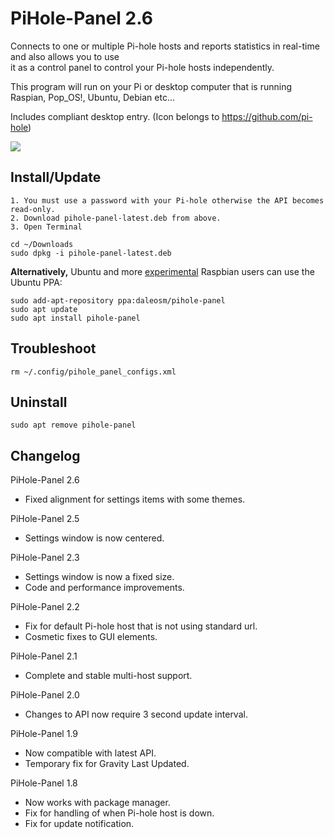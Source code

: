 # PiHole-Panel 2.6
Connects to one or multiple Pi-hole hosts and reports statistics in real-time and also allows you to use  
it as a control panel to control your Pi-hole hosts independently. 

This program will run on your Pi or desktop computer that is running Raspian, Pop_OS!, Ubuntu, Debian etc...

Includes compliant desktop entry. (Icon belongs to https://github.com/pi-hole)

![](https://raw.githubusercontent.com/daleosm/PiHole-Panel/master/pihole-panel.gif)

## Install/Update
```
1. You must use a password with your Pi-hole otherwise the API becomes read-only.
2. Download pihole-panel-latest.deb from above.
3. Open Terminal
```
```
cd ~/Downloads
sudo dpkg -i pihole-panel-latest.deb
```

**Alternatively,** Ubuntu and more [experimental](https://raspberrypi.stackexchange.com/questions/44622/how-to-add-ppa-entries-manually-on-raspberry-pi) Raspbian users can use the Ubuntu PPA:
```
sudo add-apt-repository ppa:daleosm/pihole-panel
sudo apt update
sudo apt install pihole-panel
```

## Troubleshoot
```
rm ~/.config/pihole_panel_configs.xml
```

## Uninstall
```
sudo apt remove pihole-panel
```

## Changelog
PiHole-Panel 2.6
-  Fixed alignment for settings items with some themes.

PiHole-Panel 2.5
- Settings window is now centered.

PiHole-Panel 2.3
- Settings window is now a fixed size.
- Code and performance improvements.

PiHole-Panel 2.2
- Fix for default Pi-hole host that is not using standard url.
- Cosmetic fixes to GUI elements.

PiHole-Panel 2.1
- Complete and stable multi-host support.

PiHole-Panel 2.0
- Changes to API now require 3 second update interval.

PiHole-Panel 1.9
- Now compatible with latest API.
- Temporary fix for Gravity Last Updated.

PiHole-Panel 1.8
- Now works with package manager.
- Fix for handling of when Pi-hole host is down.
- Fix for update notification.
